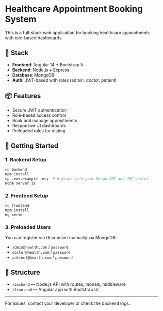 
# Healthcare Appointment Booking System

This is a full-stack web application for booking healthcare appointments with role-based dashboards.

## 🔧 Stack

- **Frontend**: Angular 14 + Bootstrap 5
- **Backend**: Node.js + Express
- **Database**: MongoDB
- **Auth**: JWT-based with roles (admin, doctor, patient)

## 📦 Features

- Secure JWT authentication
- Role-based access control
- Book and manage appointments
- Responsive UI dashboards
- Preloaded roles for testing

## 🚀 Getting Started

### 1. Backend Setup

```bash
cd backend
npm install
cp .env.example .env  # Replace with your Mongo URI and JWT secret
node server.js
```

### 2. Frontend Setup

```bash
cd frontend
npm install
ng serve
```

### 3. Preloaded Users

You can register via UI or insert manually via MongoDB:
- `admin@health.com` / `password`
- `doctor@health.com` / `password`
- `patient@health.com` / `password`

## 📁 Structure

- `/backend` — Node.js API with routes, models, middleware
- `/frontend` — Angular app with Bootstrap UI

---

For issues, contact your developer or check the backend logs.
